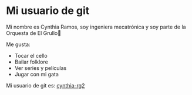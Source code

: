# Mi usuario de git

Mi nombre es Cynthia Ramos, soy ingeniera mecatrónica y soy parte de la Orquesta de El Grullo🤞

Me gusta:
- Tocar el cello
- Bailar folklore
- Ver series y películas
- Jugar con mi gata

Mi usuario de git es: [cynthia-rg2](https://github.com/cynthia-rg2)